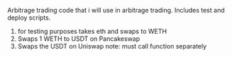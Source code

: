 Arbitrage trading code that i will use in arbitrage trading.
Includes test and deploy scripts.

1. for testing purposes takes eth and swaps to WETH
2. Swaps 1 WETH to USDT on Pancakeswap
3. Swaps the USDT on Uniswap  note: must call function separately
